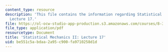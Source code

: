 ```yaml
---
content_type: resource
description: 'This file contains the information regarding Statistical Mechanics II:
  Lecture 17.'
file: https://ol-ocw-studio-app-production.s3.amazonaws.com/courses/8-334-statistical-mechanics-ii-statistical-physics-of-fields-spring-2014/be551c5abdaa2a95c900fa9710258d1d_MIT8_334S14_Lec17.pdf
file_type: application/pdf
resourcetype: Document
title: 'Statistical Mechanics II: Lecture 17'
uid: be551c5a-bdaa-2a95-c900-fa9710258d1d
---
```

